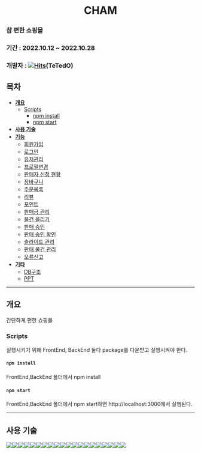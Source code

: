 # <div align="center">**CHAM**</div>

### 참 편한 쇼핑몰

### 기간 : 2022.10.12 ~ 2022.10.28

### 개발자 : [![Hits](https://hits.seeyoufarm.com/api/count/incr/badge.svg?url=https%3A%2F%2Fgithub.com%2FTeTedo&count_bg=%230D00FF&title_bg=%23000000&icon=darkreader.svg&icon_color=%23FF0000&title=hits&edge_flat=false)](https://github.com/TeTedo)(TeTedO)

## 목차

- [**개요**](#개요)
  - [Scripts](#Scripts)
    - [npm install](#npm-install)
    - [npm start](#npm-start)
- [**사용 기술**](#사용-기술)
- [**기능**](#주요-기능)
  - [회원가입](#회원가입)
  - [로그인](#로그인)
  - [유저관리](#유저관리)
  - [프로필변경](#프로필변경)
  - [판매자 신청 현황](#판매자-신청-현황)
  - [장바구니](#장바구니)
  - [주문목록](#주문목록)
  - [리뷰](#리뷰)
  - [포인트](#포인트)
  - [판매금 관리](#판매금-관리)
  - [물건 올리기](#물건-올리기)
  - [판매 승인](#판매-승인)
  - [판매 승인 확인](#판매-승인-확인)
  - [슬라이드 관리](#슬라이드-관리)
  - [판매 물건 관리](#판매-물건-관리)
  - [오류신고](#오류신고)
- [**기타**](#기타)
  - [DB구조](#DB구조)
  - [PPT](#PPT)

---

## **개요**

간단하게 편한 쇼핑몰

### Scripts

실행시키기 위해 FrontEnd, BackEnd 둘다 package를 다운받고 실행시켜야 한다.

#### `npm install`

FrontEnd,BackEnd 폴더에서 npm install

#### `npm start`

FrontEnd,BackEnd 폴더에서 npm start하면 http://localhost:3000에서 실행된다.

---

## 사용 **기술**

<img src="https://img.shields.io/badge/html5-E34F26?style=for-the-badge&logo=html5&logoColor=white"><img src="https://img.shields.io/badge/CSS3-1572B6?style=for-the-badge&logo=CSS3&logoColor=white"><img src="https://img.shields.io/badge/JavaScript-F7DF1E?style=for-the-badge&logo=JavaScript&logoColor=black"><img src="https://img.shields.io/badge/React-61DAFB?style=for-the-badge&logo=React&logoColor=black"><img src="https://img.shields.io/badge/React Router-CA4245?style=for-the-badge&logo=React Router&logoColor=white"><img src="https://img.shields.io/badge/font awesome-528DD7?style=for-the-badge&logo=fontawesome&logoColor=white"><img src="https://img.shields.io/badge/Node.js-339933?style=for-the-badge&logo=Node.js&logoColor=white"><img src="https://img.shields.io/badge/Express-000000?style=for-the-badge&logo=Express&logoColor=white"><img src="https://img.shields.io/badge/Bcrypt-003A70?style=for-the-badge&logo=Let's Encrypt&logoColor=white"><img src="https://img.shields.io/badge/Nodemon-76D04B?style=for-the-badge&logo=Nodemon&logoColor=white"><img src="https://img.shields.io/badge/.ENV-ECD53F?style=for-the-badge&logo=.ENV&logoColor=black"><img src="https://img.shields.io/badge/JSON Web Tokens-000000?style=for-the-badge&logo=JSON Web Tokens&logoColor=white"><img src="https://img.shields.io/badge/MySQL-4479A1?style=for-the-badge&logo=MySQL&logoColor=white"><img src="https://img.shields.io/badge/Sequelize-52B0E7?style=for-the-badge&logo=Sequelize&logoColor=white"><img src="https://img.shields.io/badge/Axios-5A29E4?style=for-the-badge&logo=Axios&logoColor=white"><img src="https://img.shields.io/badge/Redux-764ABC?style=for-the-badge&logo=Redux&logoColor=white"><img src="https://img.shields.io/badge/styledcomponents-DB7093?style=for-the-badge&logo=styled-components&logoColor=white"><img src="https://img.shields.io/badge/cors-blue?style=for-the-badge&logo=&logoColor=white"><img src="https://img.shields.io/badge/multer.js-black?style=for-the-badge&logo=&logoColor=white"><img src="https://img.shields.io/badge/anime.js-green?style=for-the-badge&logo=s&logoColor=">
